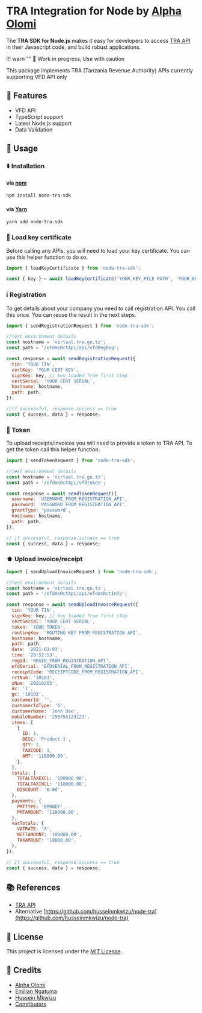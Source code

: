 # TRA Integration for Node by [Alpha Olomi](https://github.com/alpha-olomi)

The **TRA SDK for Node.js** makes it easy for developers to access [TRA API](#) in their Javascript code, and build robust applications.

!!! warn  ""
    🚧 Work in progress, Use with caution


This package implements TRA (Tanzania Revenue Authority) APIs currently supporting VFD API only

## 🎉 Features

- VFD API
- TypeScript support
- Latest Node.js support
- Data Validation

## 🚀 Usage

### ⬇️ Installation

#### via [npm](https://www.npmjs.com/)

```bash
npm install node-tra-sdk
```

#### via [Yarn](https://yarnpkg.com/)

```bash
yarn add node-tra-sdk
```

### 🔶 Load key certificate

Before calling any APIs, you will need to load your key certificate. You can use this helper function to do so.

```javascript
import { loadKeyCertificate } from 'node-tra-sdk';

const { key } = await loadKeyCertificate('YOUR_KEY_FILE PATH', 'YOUR_KEY_PASSWORD');
```

### ℹ️ Registration

To get details about your company you need to call registration API. You call this once. You can reuse the result in the next steps.

```javascript
import { sendRegistrationRequest } from 'node-tra-sdk';

//test environment details
const hostname = 'virtual.tra.go.tz';
const path = '/efdmsRctApi/api/vfdRegReq';

const response = await sendRegistrationRequest({
  tin: 'YOUR TIN',
  certKey: 'YOUR CERT KEY',
  signKey: key, // key loaded from first step
  certSerial: 'YOUR CERT SERIAL',
  hostname: hostname,
  path: path,
});

//if successful, response.success == true
const { success, data } = response;
```

### 🔐 Token

To upload receipts/invoices you will need to provide a token to TRA API. To get the token call this helper function.

```javascript
import { sendTokenRequest } from 'node-tra-sdk';

//test environment details
const hostname = 'virtual.tra.go.tz';
const path = '/efdmsRctApi/vfdtoken';

const response = await sendTokenRequest({
  username: 'USERNAME_FROM_REGISTRATION_API',
  password: 'PASSWORD_FROM_REGISTRATION_API',
  grantType: 'password',
  hostname: hostname,
  path: path,
});

// if successful, response.success == true
const { success, data } = response;
```

### ⬆️ Upload invoice/receipt

```javascript
import { sendUploadInvoiceRequest } from 'node-tra-sdk';

//test environment details
const hostname = 'virtual.tra.go.tz';
const path = '/efdmsRctApi/api/efdmsRctInfo';

const response = await sendUploadInvoiceRequest({
  tin: 'YOUR TIN',
  signKey: key, // key loaded from first step
  certSerial: 'YOUR CERT SERIAL',
  token: 'YOUR TOKEN',
  routingKey: 'ROUTING KEY FROM REGISTRATION API',
  hostname: hostname,
  path: path,
  date: '2021-02-03',
  time: '20:52:53',
  regId: 'REGID_FROM_REGISTRATION_API',
  efdSerial: 'EFDSERIAL_FROM_REGISTRATION_API',
  receiptCode: 'RECEIPTCODE_FROM_REGISTRATION_API',
  rctNum: '10103',
  zNum: '20210203',
  dc: '1',
  gc: '10103',
  customerId: '',
  customerIdType: '6',
  customerName: 'John Doe',
  mobileNumber: '255755123123',
  items: [
    {
      ID: 1,
      DESC: 'Product 1',
      QTY: 1,
      TAXCODE: 1,
      AMT: '118000.00',
    },
  ],
  totals: {
    TOTALTAXEXCL: '100000.00',
    TOTALTAXINCL: '118000.00',
    DISCOUNT: '0.00',
  },
  payments: {
    PMTTYPE: 'EMONEY',
    PMTAMOUNT: '118000.00',
  },
  vatTotals: {
    VATRATE: 'A',
    NETTAMOUNT: '100000.00',
    TAXAMOUNT: '18000.00',
  },
});

// If successful, response.success == true
const { success, data } = response;
```

## 📚 References

- [TRA API](https://tra-docs.netlify.app/)
- Alternative [https://github.com/husseinmkwizu/node-tra](https://github.com/husseinmkwizu/node-tra)

## 📝 License

This project is licensed under the [MIT License](./LICENSE).

## 🙌 Credits

- [Alpha Olomi](https://github.com/alpha-olomi)
- [Emilian Ngatuma](https://github.com/punisher-n)
- [Hussein Mkwizu](https://github.com/husseinmkwizu)
- [Contributors](https://github.com/tra-developers/node-tra-sdk/graphs/contributors)
